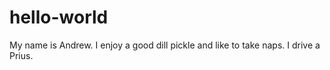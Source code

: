 # hello-world
My name is Andrew.  I enjoy a good dill pickle and like to take naps.  I drive a Prius.
